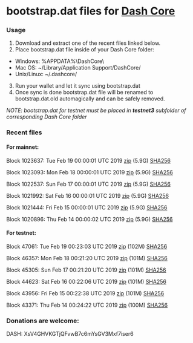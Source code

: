 # bootstrap.dat files for [Dash Core](https://www.dash.org)

### Usage

1. Download and extract one of the recent files linked below.
2. Place bootstrap.dat file inside of your Dash Core folder:
 - Windows: %APPDATA%\DashCore\
 - Mac OS: ~/Library/Application Support/DashCore/
 - Unix/Linux: ~/.dashcore/
3. Run your wallet and let it sync using bootstrap.dat
4. Once sync is done bootstrap.dat file will be renamed to bootstrap.dat.old automagically and can be safely removed.

_NOTE: bootstrap.dat for testnet must be placed in **testnet3** subfolder of corresponding Dash Core folder_

### Recent files

#### For mainnet:

Block 1023637: Tue Feb 19 00:00:01 UTC 2019 [zip](https://dash-bootstrap.ams3.digitaloceanspaces.com/mainnet/2019-02-19/bootstrap.dat.zip) (5.9G) [SHA256](https://dash-bootstrap.ams3.digitaloceanspaces.com/mainnet/2019-02-19/sha256.txt)

Block 1023093: Mon Feb 18 00:00:01 UTC 2019 [zip](https://dash-bootstrap.ams3.digitaloceanspaces.com/mainnet/2019-02-18/bootstrap.dat.zip) (5.9G) [SHA256](https://dash-bootstrap.ams3.digitaloceanspaces.com/mainnet/2019-02-18/sha256.txt)

Block 1022537: Sun Feb 17 00:00:01 UTC 2019 [zip](https://dash-bootstrap.ams3.digitaloceanspaces.com/mainnet/2019-02-17/bootstrap.dat.zip) (5.9G) [SHA256](https://dash-bootstrap.ams3.digitaloceanspaces.com/mainnet/2019-02-17/sha256.txt)

Block 1021992: Sat Feb 16 00:00:01 UTC 2019 [zip](https://dash-bootstrap.ams3.digitaloceanspaces.com/mainnet/2019-02-16/bootstrap.dat.zip) (5.9G) [SHA256](https://dash-bootstrap.ams3.digitaloceanspaces.com/mainnet/2019-02-16/sha256.txt)

Block 1021444: Fri Feb 15 00:00:01 UTC 2019 [zip](https://dash-bootstrap.ams3.digitaloceanspaces.com/mainnet/2019-02-15/bootstrap.dat.zip) (5.9G) [SHA256](https://dash-bootstrap.ams3.digitaloceanspaces.com/mainnet/2019-02-15/sha256.txt)

Block 1020896: Thu Feb 14 00:00:02 UTC 2019 [zip](https://dash-bootstrap.ams3.digitaloceanspaces.com/mainnet/2019-02-14/bootstrap.dat.zip) (5.9G) [SHA256](https://dash-bootstrap.ams3.digitaloceanspaces.com/mainnet/2019-02-14/sha256.txt)


#### For testnet:

Block 47061: Tue Feb 19 00:23:03 UTC 2019 [zip](https://dash-bootstrap.ams3.digitaloceanspaces.com/testnet/2019-02-19/bootstrap.dat.zip) (102M) [SHA256](https://dash-bootstrap.ams3.digitaloceanspaces.com/testnet/2019-02-19/sha256.txt)

Block 46357: Mon Feb 18 00:21:20 UTC 2019 [zip](https://dash-bootstrap.ams3.digitaloceanspaces.com/testnet/2019-02-18/bootstrap.dat.zip) (101M) [SHA256](https://dash-bootstrap.ams3.digitaloceanspaces.com/testnet/2019-02-18/sha256.txt)

Block 45305: Sun Feb 17 00:21:20 UTC 2019 [zip](https://dash-bootstrap.ams3.digitaloceanspaces.com/testnet/2019-02-17/bootstrap.dat.zip) (101M) [SHA256](https://dash-bootstrap.ams3.digitaloceanspaces.com/testnet/2019-02-17/sha256.txt)

Block 44623: Sat Feb 16 00:22:06 UTC 2019 [zip](https://dash-bootstrap.ams3.digitaloceanspaces.com/testnet/2019-02-16/bootstrap.dat.zip) (101M) [SHA256](https://dash-bootstrap.ams3.digitaloceanspaces.com/testnet/2019-02-16/sha256.txt)

Block 43956: Fri Feb 15 00:22:38 UTC 2019 [zip](https://dash-bootstrap.ams3.digitaloceanspaces.com/testnet/2019-02-15/bootstrap.dat.zip) (101M) [SHA256](https://dash-bootstrap.ams3.digitaloceanspaces.com/testnet/2019-02-15/sha256.txt)

Block 43371: Thu Feb 14 00:24:22 UTC 2019 [zip](https://dash-bootstrap.ams3.digitaloceanspaces.com/testnet/2019-02-14/bootstrap.dat.zip) (100M) [SHA256](https://dash-bootstrap.ams3.digitaloceanspaces.com/testnet/2019-02-14/sha256.txt)


### Donations are welcome:

DASH: XsV4GHVKGTjQFvwB7c6mYsGV3Mxf7iser6
